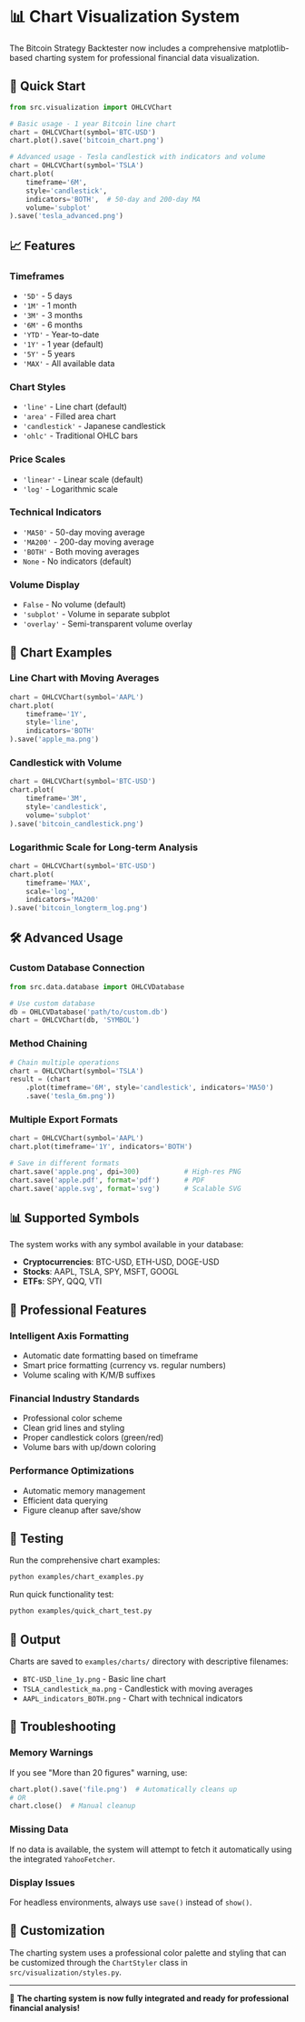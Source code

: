 # 📊 Chart Visualization System

The Bitcoin Strategy Backtester now includes a comprehensive matplotlib-based charting system for professional financial data visualization.

## 🎯 Quick Start

```python
from src.visualization import OHLCVChart

# Basic usage - 1 year Bitcoin line chart
chart = OHLCVChart(symbol='BTC-USD')
chart.plot().save('bitcoin_chart.png')

# Advanced usage - Tesla candlestick with indicators and volume
chart = OHLCVChart(symbol='TSLA')
chart.plot(
    timeframe='6M',
    style='candlestick',
    indicators='BOTH',  # 50-day and 200-day MA
    volume='subplot'
).save('tesla_advanced.png')
```

## 📈 Features

### **Timeframes**
- `'5D'` - 5 days
- `'1M'` - 1 month  
- `'3M'` - 3 months
- `'6M'` - 6 months
- `'YTD'` - Year-to-date
- `'1Y'` - 1 year (default)
- `'5Y'` - 5 years
- `'MAX'` - All available data

### **Chart Styles**
- `'line'` - Line chart (default)
- `'area'` - Filled area chart
- `'candlestick'` - Japanese candlestick
- `'ohlc'` - Traditional OHLC bars

### **Price Scales**
- `'linear'` - Linear scale (default)
- `'log'` - Logarithmic scale

### **Technical Indicators**
- `'MA50'` - 50-day moving average
- `'MA200'` - 200-day moving average
- `'BOTH'` - Both moving averages
- `None` - No indicators (default)

### **Volume Display**
- `False` - No volume (default)
- `'subplot'` - Volume in separate subplot
- `'overlay'` - Semi-transparent volume overlay

## 🎨 Chart Examples

### Line Chart with Moving Averages
```python
chart = OHLCVChart(symbol='AAPL')
chart.plot(
    timeframe='1Y',
    style='line',
    indicators='BOTH'
).save('apple_ma.png')
```

### Candlestick with Volume
```python
chart = OHLCVChart(symbol='BTC-USD')
chart.plot(
    timeframe='3M',
    style='candlestick',
    volume='subplot'
).save('bitcoin_candlestick.png')
```

### Logarithmic Scale for Long-term Analysis
```python
chart = OHLCVChart(symbol='BTC-USD')
chart.plot(
    timeframe='MAX',
    scale='log',
    indicators='MA200'
).save('bitcoin_longterm_log.png')
```

## 🛠️ Advanced Usage

### Custom Database Connection
```python
from src.data.database import OHLCVDatabase

# Use custom database
db = OHLCVDatabase('path/to/custom.db')
chart = OHLCVChart(db, 'SYMBOL')
```

### Method Chaining
```python
# Chain multiple operations
chart = OHLCVChart(symbol='TSLA')
result = (chart
    .plot(timeframe='6M', style='candlestick', indicators='MA50')
    .save('tesla_6m.png'))
```

### Multiple Export Formats
```python
chart = OHLCVChart(symbol='AAPL')
chart.plot(timeframe='1Y', indicators='BOTH')

# Save in different formats
chart.save('apple.png', dpi=300)           # High-res PNG
chart.save('apple.pdf', format='pdf')      # PDF
chart.save('apple.svg', format='svg')      # Scalable SVG
```

## 📊 Supported Symbols

The system works with any symbol available in your database:
- **Cryptocurrencies**: BTC-USD, ETH-USD, DOGE-USD
- **Stocks**: AAPL, TSLA, SPY, MSFT, GOOGL
- **ETFs**: SPY, QQQ, VTI

## 🎯 Professional Features

### **Intelligent Axis Formatting**
- Automatic date formatting based on timeframe
- Smart price formatting (currency vs. regular numbers)
- Volume scaling with K/M/B suffixes

### **Financial Industry Standards**
- Professional color scheme
- Clean grid lines and styling
- Proper candlestick colors (green/red)
- Volume bars with up/down coloring

### **Performance Optimizations**
- Automatic memory management
- Efficient data querying
- Figure cleanup after save/show

## 🧪 Testing

Run the comprehensive chart examples:
```bash
python examples/chart_examples.py
```

Run quick functionality test:
```bash
python examples/quick_chart_test.py
```

## 📁 Output

Charts are saved to `examples/charts/` directory with descriptive filenames:
- `BTC-USD_line_1y.png` - Basic line chart
- `TSLA_candlestick_ma.png` - Candlestick with moving averages
- `AAPL_indicators_BOTH.png` - Chart with technical indicators

## 🔧 Troubleshooting

### Memory Warnings
If you see "More than 20 figures" warning, use:
```python
chart.plot().save('file.png')  # Automatically cleans up
# OR
chart.close()  # Manual cleanup
```

### Missing Data
If no data is available, the system will attempt to fetch it automatically using the integrated `YahooFetcher`.

### Display Issues
For headless environments, always use `save()` instead of `show()`.

## 🎨 Customization

The charting system uses a professional color palette and styling that can be customized through the `ChartStyler` class in `src/visualization/styles.py`.

---

🎉 **The charting system is now fully integrated and ready for professional financial analysis!**
